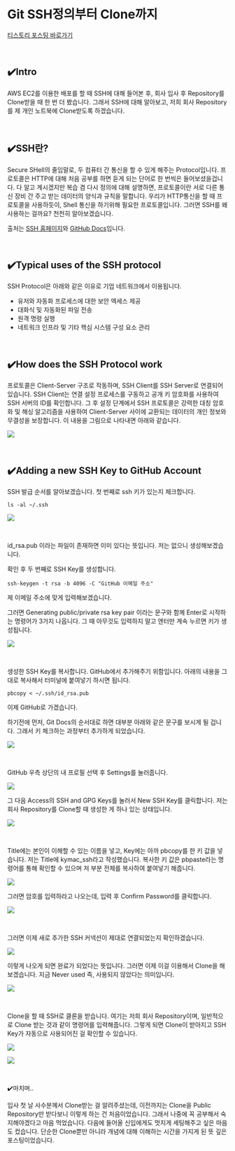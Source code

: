 # Git SSH정의부터 Clone까지

[티스토리 포스팅 바로가기](https://kyleeee.tistory.com/entry/TIL13-SSH-작성중)

<br>


## ✔️Intro

AWS EC2를 이용한 배포를 할 때 SSH에 대해 들어본 후, 회사 입사 후 Repository를 Clone받을 때 한 번 더 봤습니다. 그래서 SSH에 대해 알아보고, 저희 회사 Repository를 제 개인 노트북에 Clone받도록 하겠습니다.

<br>

## ✔️SSH란?

Secure SHell의 줄임말로, 두 컴퓨터 간 통신을 할 수 있게 해주는 Protocol입니다. 프로토콜은 HTTP에 대해 처음 공부를 하면 듣게 되는 단어로 한 번씩은 들어보셨을겁니다. 다 알고 계시겠지만 복습 겸 다시 정의에 대해 설명하면, 프로토콜이란 서로 다른 통신 장비 간 주고 받는 데이터의 양식과 규칙을 말합니다. 우리가 HTTP통신을 할 때 프로토콜을 사용하듯이, Shell 통신을 하기위해 필요한 프로토콜입니다.
그러면 SSH를 왜 사용하는 걸까요? 천천히 알아보겠습니다.

출처는 [SSH 홈페이지](https://www.ssh.com/academy/ssh/protocol)와 [GitHub Docs](https://docs.github.com/en/authentication/connecting-to-github-with-ssh/adding-a-new-ssh-key-to-your-github-account)입니다.

<br>

## ✔️Typical uses of the SSH protocol

SSH Protocol은 아래와 같은 이유로 기업 네트워크에서 이용됩니다.

* 유저와 자동화 프로세스에 대한 보안 엑세스 제공
* 대화식 및 자동화된 파일 전송 
* 원격 명령 실행
* 네트워크 인프라 및 기타 핵심 시스템 구성 요소 관리

<br>

## ✔️How does the SSH Protocol work

프로토콜은 Client-Server 구조로 작동하며, SSH Client를 SSH Server로 연결되어 있습니다. SSH Client는 연결 설정 프로세스를 구동하고 공개 키 암호화를 사용하여 SSH 서버의 ID를 확인합니다. 그 후 설정 단계에서 SSH 프로토콜은 강력한 대칭 암호화 및 해싱 알고리즘을 사용하여 Client-Server 사이에 교환되는 데이터의 개인 정보와 무결성을 보장합니다. 이 내용을 그림으로 나타내면 아래와 같습니다.

![](https://img1.daumcdn.net/thumb/R1280x0/?scode=mtistory2&fname=https%3A%2F%2Fblog.kakaocdn.net%2Fdn%2FCGIXz%2Fbtru1bEMx4B%2FhgdM1WbfcEaihUm4khKgXk%2Fimg.png)

<br>

## ✔️Adding a new SSH Key to GitHub Account

SSH 발급 순서를 알아보겠습니다.
첫 번째로 ssh 키가 있는지 체크합니다.
```shell
ls -al ~/.ssh
```
![](https://img1.daumcdn.net/thumb/R1280x0/?scode=mtistory2&fname=https%3A%2F%2Fblog.kakaocdn.net%2Fdn%2FKJeXJ%2Fbtru8V2CgsT%2Fv3odkl5wDyPLJ0uKIj4IgK%2Fimg.png)

<br>

id_rsa.pub 이라는 파일이 존재하면 이미 있다는 뜻입니다.
저는 없으니 생성해보겠습니다.

확인 후 두 번째로 SSH Key를 생성합니다.
```shell
ssh-keygen -t rsa -b 4096 -C "GitHub 이메일 주소"
```
제 이메일 주소에 맞게 입력해보겠습니다.

그러면 Generating public/private rsa key pair 이라는 문구와 함께 Enter로 시작하는 명령어가 3가지 나옵니다.
그 때 아무것도 입력하지 말고 엔터만 계속 누르면 키가 생성됩니다.

![](https://img1.daumcdn.net/thumb/R1280x0/?scode=mtistory2&fname=https%3A%2F%2Fblog.kakaocdn.net%2Fdn%2FbMR4sZ%2Fbtru6M6sE9N%2FqLakgzJVIgyx1VlsbaeRJk%2Fimg.png)

<br>


생성한 SSH Key를 복사합니다. GitHub에서 추가해주기 위함입니다.
아래의 내용을 그대로 복사해서 터미널에 붙여넣기 하시면 됩니다.

```shell
pbcopy < ~/.ssh/id_rsa.pub
```


이제 GitHub로 가겠습니다.

하기전에 먼저, Git Docs의 순서대로 하면 대부분 아래와 같은 문구를 보시게 될 겁니다. 그래서 키 체크하는 과정부터 추가하게 되었습니다.

![](https://img1.daumcdn.net/thumb/R1280x0/?scode=mtistory2&fname=https%3A%2F%2Fblog.kakaocdn.net%2Fdn%2FM6VXo%2Fbtru3slFeiN%2Fs2StwjZAKtYsS5y4eqLtg1%2Fimg.png)

<br>

GitHub 우측 상단의 내 프로필 선택 후 Settings를 눌러줍니다.

![](https://img1.daumcdn.net/thumb/R1280x0/?scode=mtistory2&fname=https%3A%2F%2Fblog.kakaocdn.net%2Fdn%2Fzm7fM%2FbtruXUXZwez%2FVetn5dRPtd11PgG5W9jQvk%2Fimg.png)


그 다음 Access의 SSH and GPG Keys를 눌러서 New SSH Key를 클릭합니다.
저는 회사 Repository를 Clone할 때 생성한 게 하나 있는 상태입니다.

![](https://img1.daumcdn.net/thumb/R1280x0/?scode=mtistory2&fname=https%3A%2F%2Fblog.kakaocdn.net%2Fdn%2Fd4GN87%2FbtruTDB1tVH%2FRDMxGjs0eIMB8R1f6h1TO1%2Fimg.png)

<br>

Title에는 본인이 이해할 수 있는 이름을 넣고, Key에는 아까 pbcopy를 한 키 값을 넣습니다. 저는 Title에 kymac_ssh라고 작성했습니다. 복사한 키 값은 pbpaste라는 명령어를 통해 확인할 수 있으며 저 부분 전체를 복사하여 붙여넣기 해줍니다.

![](https://img1.daumcdn.net/thumb/R1280x0/?scode=mtistory2&fname=https%3A%2F%2Fblog.kakaocdn.net%2Fdn%2FbRMp1l%2Fbtru8UJpQPZ%2FxLF6f7Lj3jMnirmM0jpLuk%2Fimg.png)


그러면 암호를 입력하라고 나오는데, 입력 후 Confirm Password를 클릭합니다.

![](https://img1.daumcdn.net/thumb/R1280x0/?scode=mtistory2&fname=https%3A%2F%2Fblog.kakaocdn.net%2Fdn%2FKIOQ3%2FbtruQrV8IL9%2FMxQIr9UKVMvGuAfoTUWft0%2Fimg.png)

<br>

그러면 이제 새로 추가한 SSH 커넥션이 제대로 연결되었는지 확인하겠습니다.

![](https://img1.daumcdn.net/thumb/R1280x0/?scode=mtistory2&fname=https%3A%2F%2Fblog.kakaocdn.net%2Fdn%2Fcg9yUq%2FbtrvbgLIFqP%2FkIyiWYjYFNOGRwa2vLXsg1%2Fimg.png)

이렇게 나오게 되면 완료가 되었다는 뜻입니다.  그러면 이제 이걸 이용해서 Clone을 해보겠습니다. 지금 Never used 즉, 사용되지 않았다는 의미입니다.

![](https://img1.daumcdn.net/thumb/R1280x0/?scode=mtistory2&fname=https%3A%2F%2Fblog.kakaocdn.net%2Fdn%2FbKJoix%2Fbtru9PgQioV%2F791PgNEMxrCqgJQkvW5Rkk%2Fimg.png)

<br>



Clone을 할 때 SSH로 클론을 받습니다. 여기는 저희 회사 Repository이며, 일반적으로 Clone 받는 것과 같이 명령어를 입력해줍니다. 그렇게 되면 Clone이 받아지고 SSH Key가 자동으로 사용되어진 걸 확인할 수 있습니다.

![](https://img1.daumcdn.net/thumb/R1280x0/?scode=mtistory2&fname=https%3A%2F%2Fblog.kakaocdn.net%2Fdn%2FooG8w%2Fbtru3sAPKRu%2Fb2kr0QlLqjHpn3KoXqwRh0%2Fimg.png)

![](https://img1.daumcdn.net/thumb/R1280x0/?scode=mtistory2&fname=https%3A%2F%2Fblog.kakaocdn.net%2Fdn%2FoqNss%2Fbtru9PODKIM%2FkNKFXqau68GKNlSbHSk5z0%2Fimg.png)

<br>


✔️마치며..

입사 첫 날 사수분께서 Clone받는 걸 알려주셨는데, 이전까지는 Clone을 Public Repository만 받다보니 이렇게 하는 건 처음이었습니다. 그래서 나중에 꼭 공부해서 숙지해야겠다고 마음 먹었습니다. 다음에 들어올 신입에게도 멋지게 세팅해주고 싶은 마음도 컸습니다. 단순한 Clone뿐만 아니라 개념에 대해 이해하는 시간을 가지게 된 뜻 깊은 포스팅이었습니다.
